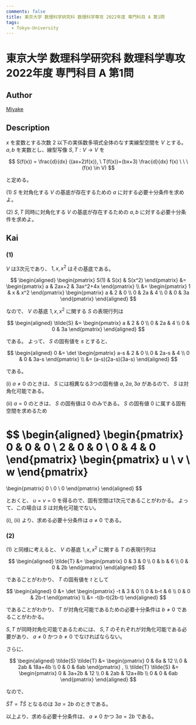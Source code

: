 ```yaml
---
comments: false
title: 東京大学 数理科学研究科 数理科学専攻 2022年度 専門科目 A 第1問
tags:
  - Tokyo-University
---
```

# 東京大学 数理科学研究科 数理科学専攻 2022年度 専門科目 A 第1問

## **Author**
[Miyake](https://miyake.github.io/exams/index.html)

## **Description**
$x$ を変数とする次数 $2$ 以下の実係数多項式全体のなす実線型空間を $V$ とする。$a,b$ を実数とし、線型写像 $S,T: V \rightarrow V$ を

$$
S(f(x)) = \frac{d}{dx} ((ax+2)f(x)), \ T(f(x))=(bx+3) \frac{d}{dx} f(x) \ \ \ (f(x) \in V)
$$

と定める。

(1) $S$ を対角化する $V$ の基底が存在するための $a$ に対する必要十分条件を求めよ。

(2) $S,T$ 同時に対角化する $V$ の基底が存在するための $a,b$ に対する必要十分条件を求めよ。

## **Kai**
### (1)
$V$ は3次元であり、 $1, x, x^2$ はその基底である。

$$
\begin{aligned}
\begin{pmatrix} S(1) & S(x) & S(x^2) \end{pmatrix}
&= \begin{pmatrix} a & 2ax+2 & 3ax^2+4x \end{pmatrix}
\\
&= \begin{pmatrix} 1 & x & x^2 \end{pmatrix}
\begin{pmatrix} a & 2 & 0 \\ 0 & 2a & 4 \\ 0 & 0 & 3a
\end{pmatrix}
\end{aligned}
$$

なので、 $V$ の基底 $1,x,x^2$ に関する $S$ の表現行列は

$$
\begin{aligned}
\tilde{S}
&= \begin{pmatrix} a & 2 & 0 \\ 0 & 2a & 4 \\ 0 & 0 & 3a
\end{pmatrix}
\end{aligned}
$$

である。
よって、 $S$ の固有値を $s$ とすると、

$$
\begin{aligned}
0
&= \det \begin{pmatrix}
a-s & 2 & 0 \\ 0 & 2a-s & 4 \\ 0 & 0 & 3a-s \end{pmatrix}
\\
&= (a-s)(2a-s)(3a-s)
\end{aligned}
$$

である。

(i)
$a \ne 0$ のときは、
$S$ には相異なる3つの固有値 $a,2a,3a$ があるので、
$S$ は対角化可能である。

(ii)
$a=0$ のときは、
$S$ の固有値は $0$ のみである。
$S$ の固有値 $0$ に属する固有空間を求めるため

$$
\begin{aligned}
\begin{pmatrix} 0 & 0 & 0 \\ 2 & 0 & 0 \\ 0 & 4 & 0 \end{pmatrix}
\begin{pmatrix} u \\ v \\ w \end{pmatrix}
=
\begin{pmatrix} 0 \\ 0 \\ 0 \end{pmatrix}
\end{aligned}
$$

とおくと、 $u=v=0$ を得るので、固有空間は1次元であることがわかる。
よって、この場合は $S$ は対角化可能でない。

(i), (ii) より、求める必要十分条件は $a \ne 0$ である。

### (2)
(1) と同様に考えると、
$V$ の基底 $1,x,x^2$ に関する $T$ の表現行列は

$$
\begin{aligned}
\tilde{T}
&= \begin{pmatrix} 0 & 3 & 0 \\ 0 & b & 6 \\ 0 & 0 & 2b
\end{pmatrix}
\end{aligned}
$$

であることがわかり、
$T$ の固有値を $t$ として

$$
\begin{aligned}
0
&= \det \begin{pmatrix}
-t & 3 & 0 \\ 0 & b-t & 6 \\ 0 & 0 & 2b-t \end{pmatrix}
\\
&= -t(b-t)(2b-t)
\end{aligned}
$$

であることがわかり、
$T$ が対角化可能であるための必要十分条件は $b \ne 0$
であることがわかる。

$S,T$ が同時対角化可能であるためには、
$S,T$ のそれぞれが対角化可能である必要があり、
$a \ne 0$ かつ $b \ne 0$ でなければならない。

さらに、

$$
\begin{aligned}
\tilde{S} \tilde{T}
&= \begin{pmatrix}
0 & 6a & 12 \\ 0 & 2ab & 18a+4b \\ 0 & 0 & 6ab
\end{pmatrix}
, \\
\tilde{T} \tilde{S}
&= \begin{pmatrix}
0 & 3a+2b & 12 \\ 0 & 2ab & 12a+8b \\ 0 & 0 & 6ab
\end{pmatrix}
\end{aligned}
$$

なので、

$\tilde{S} \tilde{T} = \tilde{T} \tilde{S}$ となるのは
$3a=2b$ のときである。

以上より、求める必要十分条件は、 $a \ne 0$ かつ $3a=2b$ である。